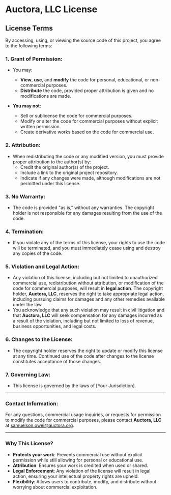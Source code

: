 # Auctora, LLC License

## License Terms

By accessing, using, or viewing the source code of this project, you agree to the following terms:

### 1. **Grant of Permission:**

- You may:

  - **View**, **use**, and **modify** the code for personal, educational, or non-commercial purposes.
  - **Distribute** the code, provided proper attribution is given and no modifications are made.

- **You may not**:
  - Sell or sublicense the code for commercial purposes.
  - Modify or alter the code for commercial purposes without explicit written permission.
  - Create derivative works based on the code for commercial use.

### 2. **Attribution:**

- When redistributing the code or any modified version, you must provide proper attribution to the author(s) by:
  - Credit the original author(s) of the project.
  - Include a link to the original project repository.
  - Indicate if any changes were made, although modifications are not permitted under this license.

### 3. **No Warranty:**

- The code is provided "as is," without any warranties. The copyright holder is not responsible for any damages resulting from the use of the code.

### 4. **Termination:**

- If you violate any of the terms of this license, your rights to use the code will be terminated, and you must immediately cease using and destroy any copies of the code.

### 5. **Violation and Legal Action:**

- Any violation of this license, including but not limited to unauthorized commercial use, redistribution without attribution, or modification of the code for commercial purposes, will result in **legal action**. The copyright holder, **Auctora, LLC**, reserves the right to take appropriate legal action, including pursuing claims for damages and any other remedies available under the law.
- You acknowledge that any such violation may result in civil litigation and that **Auctora, LLC** will seek compensation for any damages incurred as a result of the violation, including but not limited to loss of revenue, business opportunities, and legal costs.

### 6. **Changes to the License:**

- The copyright holder reserves the right to update or modify this license at any time. Continued use of the code after changes to the license constitutes acceptance of those changes.

### 7. **Governing Law:**

- This license is governed by the laws of [Your Jurisdiction].

---

### Contact Information:

For any questions, commercial usage inquiries, or requests for permission to modify the code for commercial purposes, please contact **Auctora, LLC** at samuelson.owei@auctora.org.

---

### Why This License?

- **Protects your work**: Prevents commercial use without explicit permission while still allowing for personal or educational use.
- **Attribution**: Ensures your work is credited when used or shared.
- **Legal Enforcement**: Any violation of the license will result in legal action, ensuring your intellectual property rights are upheld.
- **Flexibility**: Allows users to contribute, modify, and distribute without worrying about commercial exploitation.
